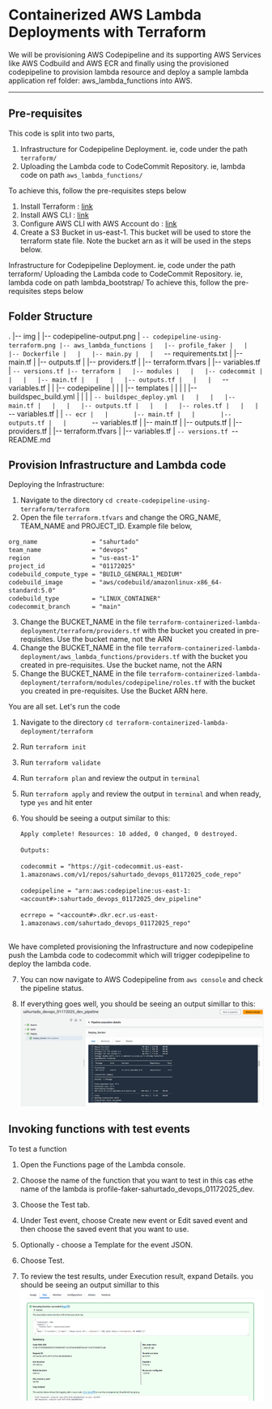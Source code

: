 # Containerized AWS Lambda Deployments with Terraform

We will be provisioning AWS Codepipeline and its supporting AWS Services like AWS Codbuild and AWS ECR and finally using the provisioned codepipeline to provision lambda resource and deploy a sample lambda application ref folder: aws_lambda_functions into AWS.
__________________________________________________________________

## Pre-requisites

This code is split into two parts,

1. Infrastructure for Codepipeline Deployment. ie, code under the path ```terraform/```
2. Uploading the Lambda code to CodeCommit Repository. ie, lambda code on path ```aws_lambda_functions/```

To achieve this, follow the pre-requisites steps below

1. Install Terraform : [link](https://learn.hashicorp.com/tutorials/terraform/install-cli)
2. Install AWS CLI : [link](https://docs.aws.amazon.com/cli/latest/userguide/getting-started-install.html)
3. Configure AWS CLI with AWS Account do : [link](https://docs.aws.amazon.com/cli/latest/userguide/cli-chap-configure.html)
4. Create a S3 Bucket in us-east-1. This bucket will be used to store the terraform state file. Note the bucket arn as it will be used in the steps below.



Infrastructure for Codepipeline Deployment. ie, code under the path terraform/
Uploading the Lambda code to CodeCommit Repository. ie, lambda code on path lambda_bootstrap/
To achieve this, follow the pre-requisites steps below


## Folder Structure
.
|-- img
|   |-- codepipeline-output.png
|   `-- codepipeline-using-terraform.png
|-- aws_lambda_functions
|   |-- profile_faker
|   |   |-- Dockerfile
|   |   |-- main.py
|   |   `-- requirements.txt
|   |-- main.tf
|   |-- outputs.tf
|   |-- providers.tf
|   |-- terraform.tfvars
|   |-- variables.tf
|   `-- versions.tf
|-- terraform
|   |-- modules
|   |   |-- codecommit
|   |   |   |-- main.tf
|   |   |   |-- outputs.tf
|   |   |   `-- variables.tf
|   |   |-- codepipeline
|   |   |   |-- templates
|   |   |   |   |-- buildspec_build.yml
|   |   |   |   `-- buildspec_deploy.yml
|   |   |   |-- main.tf
|   |   |   |-- outputs.tf
|   |   |   |-- roles.tf
|   |   |   `-- variables.tf
|   |   `-- ecr
|   |       |-- main.tf
|   |       |-- outputs.tf
|   |       `-- variables.tf
|   |-- main.tf
|   |-- outputs.tf
|   |-- providers.tf
|   |-- terraform.tfvars
|   |-- variables.tf
|   `-- versions.tf
`-- README.md

## Provision Infrastructure and Lambda code

Deploying the Infrastructure:

1. Navigate to the directory `cd create-codepipeline-using-terraform/terraform` 
2. Open the file `terraform.tfvars` and change the ORG_NAME, TEAM_NAME and PROJECT_ID. Example file below,

```
org_name               = "sahurtado"
team_name              = "devops"
region                 = "us-east-1"
project_id             = "01172025"
codebuild_compute_type = "BUILD_GENERAL1_MEDIUM"
codebuild_image        = "aws/codebuild/amazonlinux-x86_64-standard:5.0"
codebuild_type         = "LINUX_CONTAINER"
codecommit_branch      = "main"

```

3. Change the BUCKET_NAME in the file `terraform-containerized-lambda-deployment/terraform/providers.tf` with the bucket you created in pre-requisites. Use the bucket name, not the ARN
4. Change the BUCKET_NAME in the file `terraform-containerized-lambda-deployment/aws_lambda_functions/providers.tf` with the bucket you created in pre-requisites. Use the bucket name, not the ARN
5. Change the BUCKET_NAME in the file `terraform-containerized-lambda-deployment/terraform/modules/codepipeline/roles.tf` with the bucket you created in pre-requisites. Use the Bucket ARN here.

You are all set. Let's run the code

1. Navigate to the directory `cd terraform-containerized-lambda-deployment/terraform` 
2. Run `terraform init`
3. Run `terraform validate`
4. Run `terraform plan`  and review the output in `terminal`
5. Run `terraform apply` and review the output in `terminal` and when ready, type `yes` and hit enter
6. You should be seeing a output similar to this:

   ```
   Apply complete! Resources: 10 added, 0 changed, 0 destroyed.
   
   Outputs:

   codecommit = "https://git-codecommit.us-east-1.amazonaws.com/v1/repos/sahurtado_devops_01172025_code_repo"

   codepipeline = "arn:aws:codepipeline:us-east-1:<account#>:sahurtado_devops_01172025_dev_pipeline"

   ecrrepo = "<account#>.dkr.ecr.us-east-1.amazonaws.com/sahurtado_devops_01172025_repo"
  
   ```

We have completed provisioning the Infrastructure and now codepipeline push the Lambda code to codecommit which will trigger codepipeline to deploy the lambda code. 

7. You can now navigate to AWS Codepipeline from `aws console` and check the pipeline status.

8. If everything goes well, you should be seeing an output simillar to this:   ![codepipeline-output](./img/codepipeline-output.png "codepipeline-output")

## Invoking functions with test events


To test a function

1. Open the Functions page of the Lambda console.

2. Choose the name of the function that you want to test in this cas ethe name of the lambda is profile-faker-sahurtado_devops_01172025_dev.

3. Choose the Test tab.

4. Under Test event, choose Create new event or Edit saved event and then choose the saved event that you want to use.

5. Optionally - choose a Template for the event JSON.

6. Choose Test.

7. To review the test results, under Execution result, expand Details. you should be seeing an output simillar to this
![testlambda-output](./img/testlambda.png "testlambda-output")


